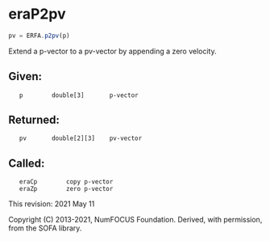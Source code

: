 # eraP2pv

```js
pv = ERFA.p2pv(p)
```

Extend a p-vector to a pv-vector by appending a zero velocity.

## Given:
```
   p        double[3]       p-vector
```

## Returned:
```
   pv       double[2][3]    pv-vector
```

## Called:
```
   eraCp        copy p-vector
   eraZp        zero p-vector
```

This revision:  2021 May 11

Copyright (C) 2013-2021, NumFOCUS Foundation.
Derived, with permission, from the SOFA library.
